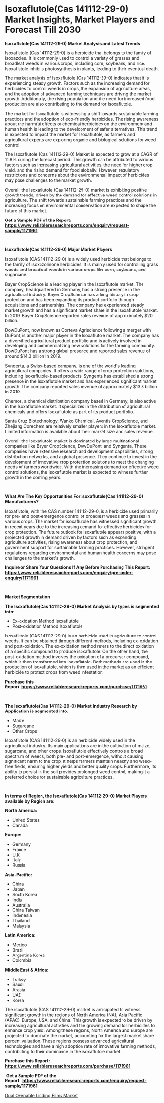 <p><h1>Isoxaflutole(Cas 141112-29-0) Market Insights, Market Players and Forecast Till 2030</h1></p><p><strong>Isoxaflutole(Cas 141112-29-0) Market Analysis and Latest Trends</strong></p>
<p><p>Isoxaflutole (Cas 141112-29-0) is a herbicide that belongs to the family of isoxazoles. It is commonly used to control a variety of grasses and broadleaf weeds in various crops, including corn, soybeans, and rice. Isoxaflutole inhibits photosynthesis in plants, leading to their eventual death.</p><p>The market analysis of Isoxaflutole (Cas 141112-29-0) indicates that it is experiencing steady growth. Factors such as the increasing demand for herbicides to control weeds in crops, the expansion of agriculture areas, and the adoption of advanced farming techniques are driving the market growth. Additionally, the rising population and the need for increased food production are also contributing to the demand for Isoxaflutole.</p><p>The market for Isoxaflutole is witnessing a shift towards sustainable farming practices and the adoption of eco-friendly herbicides. The rising awareness about the harmful effects of chemical herbicides on the environment and human health is leading to the development of safer alternatives. This trend is expected to impact the market for Isoxaflutole, as farmers and agricultural experts are exploring organic and biological solutions for weed control.</p><p>The Isoxaflutole (Cas 141112-29-0) Market is expected to grow at a CAGR of 11.8% during the forecast period. This growth can be attributed to various factors such as increasing agricultural activities, the need for higher crop yield, and the rising demand for food globally. However, regulatory restrictions and concerns about the environmental impact of herbicides may pose challenges to the market growth.</p><p>Overall, the Isoxaflutole (Cas 141112-29-0) market is exhibiting positive growth trends, driven by the demand for effective weed control solutions in agriculture. The shift towards sustainable farming practices and the increasing focus on environmental conservation are expected to shape the future of this market.</p></p>
<p><strong>Get a Sample PDF of the Report:&nbsp; <a href="https://www.reliableresearchreports.com/enquiry/request-sample/1171961">https://www.reliableresearchreports.com/enquiry/request-sample/1171961</a></strong></p>
<p>&nbsp;</p>
<p><strong>Isoxaflutole(Cas 141112-29-0) Major Market Players</strong></p>
<p><p>Isoxaflutole (CAS 141112-29-0) is a widely used herbicide that belongs to the family of isoxazolinone herbicides. It is mainly used for controlling grass weeds and broadleaf weeds in various crops like corn, soybeans, and sugarcane.</p><p>Bayer CropScience is a leading player in the Isoxaflutole market. The company, headquartered in Germany, has a strong presence in the agricultural industry. Bayer CropScience has a long history in crop protection and has been expanding its product portfolio through acquisitions and partnerships. The company has experienced steady market growth and has a significant market share in the Isoxaflutole market. In 2019, Bayer CropScience reported sales revenue of approximately $20 billion.</p><p>DowDuPont, now known as Corteva Agriscience following a merger with DuPont, is another major player in the Isoxaflutole market. The company has a diversified agricultural product portfolio and is actively involved in developing and commercializing new solutions for the farming community. DowDuPont has a strong global presence and reported sales revenue of around $14.3 billion in 2019.</p><p>Syngenta, a Swiss-based company, is one of the world's leading agricultural companies. It offers a wide range of crop protection solutions, including Isoxaflutole-based products. Syngenta has established a strong presence in the Isoxaflutole market and has experienced significant market growth. The company reported sales revenue of approximately $13.8 billion in 2019.</p><p>Chemos, a chemical distribution company based in Germany, is also active in the Isoxaflutole market. It specializes in the distribution of agricultural chemicals and offers Isoxaflutole as part of its product portfolio.</p><p>Santa Cruz Biotechnology, Wanko Chemical, Aventis CropScience, and Zhejiang Corechem are relatively smaller players in the Isoxaflutole market. Limited information is available about their market size and sales revenue.</p><p>Overall, the Isoxaflutole market is dominated by large multinational companies like Bayer CropScience, DowDuPont, and Syngenta. These companies have extensive research and development capabilities, strong distribution networks, and a global presence. They continue to invest in the development of innovative crop protection solutions to meet the changing needs of farmers worldwide. With the increasing demand for effective weed control solutions, the Isoxaflutole market is expected to witness further growth in the coming years.</p></p>
<p>&nbsp;</p>
<p><strong>What Are The Key Opportunities For Isoxaflutole(Cas 141112-29-0) Manufacturers?</strong></p>
<p><p>Isoxaflutole, with the CAS number 141112-29-0, is a herbicide used primarily for pre- and post-emergence control of broadleaf weeds and grasses in various crops. The market for isoxaflutole has witnessed significant growth in recent years due to the increasing demand for effective herbicides for crop protection. The future outlook for isoxaflutole appears positive, with a projected growth in demand driven by factors such as expanding agriculture activities, rising awareness about crop protection, and government support for sustainable farming practices. However, stringent regulations regarding environmental and human health concerns may pose challenges to the market's growth.</p></p>
<p><strong>Inquire or Share Your Questions If Any Before Purchasing This Report: <a href="https://www.reliableresearchreports.com/enquiry/pre-order-enquiry/1171961">https://www.reliableresearchreports.com/enquiry/pre-order-enquiry/1171961</a></strong></p>
<p>&nbsp;</p>
<p><strong>Market Segmentation</strong></p>
<p><strong>The Isoxaflutole(Cas 141112-29-0) Market Analysis by types is segmented into:</strong></p>
<p><ul><li>Ex-oxidation Method Isoxaflutole</li><li>Post-oxidation Method Isoxaflutole</li></ul></p>
<p><p>Isoxaflutole (CAS 141112-29-0) is an herbicide used in agriculture to control weeds. It can be obtained through different methods, including ex-oxidation and post-oxidation. The ex-oxidation method refers to the direct oxidation of a specific compound to produce isoxaflutole. On the other hand, the post-oxidation method involves the oxidation of a precursor compound, which is then transformed into isoxaflutole. Both methods are used in the production of isoxaflutole, which is then used in the market as an efficient herbicide to protect crops from weed infestation.</p></p>
<p><strong>Purchase this Report:&nbsp;<a href="https://www.reliableresearchreports.com/purchase/1171961">https://www.reliableresearchreports.com/purchase/1171961</a></strong></p>
<p>&nbsp;</p>
<p><strong>The Isoxaflutole(Cas 141112-29-0) Market Industry Research by Application is segmented into:</strong></p>
<p><ul><li>Maize</li><li>Sugarcane</li><li>Other Crops</li></ul></p>
<p><p>Isoxaflutole (CAS 141112-29-0) is an herbicide widely used in the agricultural industry. Its main applications are in the cultivation of maize, sugarcane, and other crops. Isoxaflutole effectively controls a broad spectrum of weeds, both pre- and post-emergence, without causing significant harm to the crop. It helps farmers maintain healthy and weed-free fields, ensuring higher yields and better quality crops. Furthermore, its ability to persist in the soil provides prolonged weed control, making it a preferred choice for sustainable agriculture practices.</p></p>
<p>&nbsp;</p>
<p><strong>In terms of Region, the Isoxaflutole(Cas 141112-29-0) Market Players available by Region are:</strong></p>
<p>
    <p> <strong> North America: </strong>
        <ul>
            <li>United States</li>
            <li>Canada</li>
        </ul>
        </p> 
    <p> <strong> Europe: </strong>
        <ul>
            <li>Germany</li>
            <li>France</li>
            <li>U.K.</li>
            <li>Italy</li>
            <li>Russia</li>
        </ul>
        </p> 
    <p> <strong> Asia-Pacific: </strong>
        <ul>
            <li>China</li>
            <li>Japan</li>
            <li>South Korea</li>
            <li>India</li>
            <li>Australia</li>
            <li>China Taiwan</li>
            <li>Indonesia</li>
            <li>Thailand</li>
            <li>Malaysia</li>
        </ul>
        </p> 
    <p> <strong> Latin America: </strong>
        <ul>
            <li>Mexico</li>
            <li>Brazil</li>
            <li>Argentina Korea</li>
            <li>Colombia</li>
        </ul>
        </p> 
    <p> <strong> Middle East & Africa: </strong>
        <ul>
            <li>Turkey</li>
            <li>Saudi</li>
            <li>Arabia</li>
            <li>UAE</li>
            <li>Korea</li>
        </ul>
    </p>
    </p>
<p><p>The isoxaflutole (CAS 141112-29-0) market is anticipated to witness significant growth in the regions of North America (NA), Asia Pacific (APAC), Europe, USA, and China. This growth is expected to be driven by increasing agricultural activities and the growing demand for herbicides to enhance crop yield. Among these regions, North America and Europe are projected to dominate the market, accounting for the largest market share percent valuation. These regions possess advanced agricultural technologies and have a high adoption rate of innovative farming methods, contributing to their dominance in the isoxaflutole market.</p></p>
<p><strong>Purchase this Report: <a href="https://www.reliableresearchreports.com/purchase/1171961">https://www.reliableresearchreports.com/purchase/1171961</a></strong></p>
<p>&nbsp;<strong>Get a Sample PDF of the Report:&nbsp;&nbsp;<a href="https://www.reliableresearchreports.com/enquiry/request-sample/1171961">https://www.reliableresearchreports.com/enquiry/request-sample/1171961</a></strong></p>
<p><strong></strong></p>
<p><p><a href="https://github.com/CliffMedina6/Market-Research-Report-List-2/blob/main/dual-ovenable-lidding-films-market.md">Dual Ovenable Lidding Films Market</a></p></p>